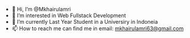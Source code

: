 - 👋 Hi, I’m @Mkhairulamri
- 👀 I’m interested in Web Fullstack Development
- 🌱 I’m currently Last Year Student in a Universiry in Indoneia
- 📫 How to reach me can find me in email: mkhairulamri63@gmail.com

<!---
Mkhairulamri/Mkhairulamri is a ✨ special ✨ repository because its `README.md` (this file) appears on your GitHub profile.
You can click the Preview link to take a look at your changes.
--->

